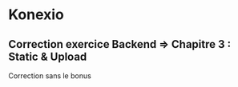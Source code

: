 # Konexio

## Correction exercice Backend => Chapitre 3 : Static & Upload

Correction sans le bonus
